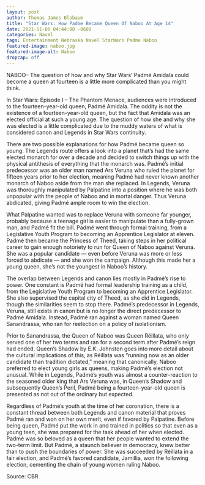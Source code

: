 ```yaml
---
layout: post
author: Thomas James Blobaum 
title: "Star Wars: How Padme Became Queen Of Naboo At Age 14"
date: 2021-11-06 04:44:00 -0600
categories: Navel 
tags: Entertainment Nebraska Navel StarWars Padme Naboo 
featured-image: naboo.jpg
featured-image-alt: Naboo  
dropcap: off
---
```

NABOO– The question of how and why Star Wars’ Padmé Amidala could become a queen at fourteen is a little more complicated than you might think.

In Star Wars: Episode I – The Phantom Menace, audiences were introduced to the fourteen-year-old queen, Padmé Amidala. The oddity is not the existence of a fourteen-year-old queen, but the fact that Amidala was an elected official at such a young age. The question of how she and why she was elected is a little complicated due to the muddy waters of what is considered canon and Legends in Star Wars continuity.

<a href="https://en.wikipedia.org/wiki/Padmé_Amidala" data-iframely-url></a>

There are two possible explanations for how Padmé became queen so young. The Legends route offers a look into a planet that’s had the same elected monarch for over a decade and decided to switch things up with the physical antithesis of everything that the monarch was. Padmé’s initial predecessor was an older man named Ars Veruna who ruled the planet for fifteen years prior to her election, meaning Padmé had never known another monarch of Naboo aside from the man she replaced. In Legends, Veruna was thoroughly manipulated by Palpatine into a position where he was both unpopular with the people of Naboo and in mortal danger. Thus Veruna abdicated, giving Padmé ample room to win the election.

What Palpatine wanted was to replace Veruna with someone far younger, probably because a teenage girl is easier to manipulate than a fully-grown man, and Padmé fit the bill. Padmé went through formal training, from a Legislative Youth Program to becoming an Apprentice Legislator at eleven. Padmé then became the Princess of Theed, taking steps in her political career to gain enough notoriety to run for Queen of Naboo against Veruna. She was a popular candidate — even before Veruna was more or less forced to abdicate — and she won the campaign. Although this made her a young queen, she’s not the youngest in Naboo’s history.

<a href="https://www.imdb.com/title/tt0120915/" data-iframely-url></a>

The overlap between Legends and canon lies mostly in Padmé’s rise to power. One constant is Padmé had formal leadership training as a child, from the Legislative Youth Program to becoming an Apprentice Legislator. She also supervised the capital city of Theed, as she did in Legends, though the similarities seem to stop there. Padmé’s predecessor in Legends, Veruna, still exists in canon but is no longer the direct predecessor to Padmé Amidala. Instead, Padmé ran against a woman named Queen Sanandrassa, who ran for reelection on a policy of isolationism.

Prior to Sanandrassa, the Queen of Naboo was Queen Réillata, who only served one of her two terms and ran for a second term after Padmé’s reign had ended. Queen’s Shadow by E.K. Johnston goes into more detail about the cultural implications of this, as Réillata was “running now as an older candidate than tradition dictated,” meaning that canonically, Naboo preferred to elect young girls as queens, making Padmé’s election not unusual. While in Legends, Padmé’s youth was almost a counter-reaction to the seasoned older king that Ars Veruna was, in Queen’s Shadow and subsequently Queen’s Peril, Padmé being a fourteen-year-old queen is presented as not out of the ordinary but expected.

Regardless of Padmé’s youth at the time of her coronation, there is a constant thread between both Legends and canon material that proves Padmé ran and won on her own merit, even if favored by Palpatine. Before being queen, Padmé put the work in and trained in politics so that even as a young teen, she was prepared for the task ahead of her when elected. Padmé was so beloved as a queen that her people wanted to extend the two-term limit. But Padmé, a staunch believer in democracy, knew better than to push the boundaries of power. She was succeeded by Réillata in a fair election, and Padmé’s favored candidate, Jamillia, won the following election, cementing the chain of young women ruling Naboo.

Source: CBR

<a href="https://www.cbr.com/star-wars-padme-queen-naboo/" data-iframely-url></a>

